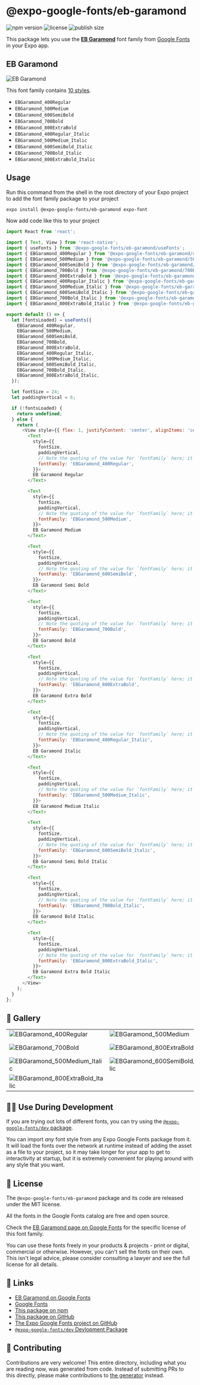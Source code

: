 # @expo-google-fonts/eb-garamond

![npm version](https://flat.badgen.net/npm/v/@expo-google-fonts/eb-garamond)
![license](https://flat.badgen.net/github/license/expo/google-fonts)
![publish size](https://flat.badgen.net/packagephobia/install/@expo-google-fonts/eb-garamond)

This package lets you use the [**EB Garamond**](https://fonts.google.com/specimen/EB+Garamond) font family from [Google Fonts](https://fonts.google.com/) in your Expo app.

## EB Garamond

![EB Garamond](./font-family.png)

This font family contains [10 styles](#-gallery).

- `EBGaramond_400Regular`
- `EBGaramond_500Medium`
- `EBGaramond_600SemiBold`
- `EBGaramond_700Bold`
- `EBGaramond_800ExtraBold`
- `EBGaramond_400Regular_Italic`
- `EBGaramond_500Medium_Italic`
- `EBGaramond_600SemiBold_Italic`
- `EBGaramond_700Bold_Italic`
- `EBGaramond_800ExtraBold_Italic`

## Usage

Run this command from the shell in the root directory of your Expo project to add the font family package to your project
```sh
expo install @expo-google-fonts/eb-garamond expo-font
```

Now add code like this to your project
```js
import React from 'react';

import { Text, View } from 'react-native';
import { useFonts } from '@expo-google-fonts/eb-garamond/useFonts';
import { EBGaramond_400Regular } from '@expo-google-fonts/eb-garamond/400Regular';
import { EBGaramond_500Medium } from '@expo-google-fonts/eb-garamond/500Medium';
import { EBGaramond_600SemiBold } from '@expo-google-fonts/eb-garamond/600SemiBold';
import { EBGaramond_700Bold } from '@expo-google-fonts/eb-garamond/700Bold';
import { EBGaramond_800ExtraBold } from '@expo-google-fonts/eb-garamond/800ExtraBold';
import { EBGaramond_400Regular_Italic } from '@expo-google-fonts/eb-garamond/400Regular_Italic';
import { EBGaramond_500Medium_Italic } from '@expo-google-fonts/eb-garamond/500Medium_Italic';
import { EBGaramond_600SemiBold_Italic } from '@expo-google-fonts/eb-garamond/600SemiBold_Italic';
import { EBGaramond_700Bold_Italic } from '@expo-google-fonts/eb-garamond/700Bold_Italic';
import { EBGaramond_800ExtraBold_Italic } from '@expo-google-fonts/eb-garamond/800ExtraBold_Italic';

export default () => {
  let [fontsLoaded] = useFonts({
    EBGaramond_400Regular,
    EBGaramond_500Medium,
    EBGaramond_600SemiBold,
    EBGaramond_700Bold,
    EBGaramond_800ExtraBold,
    EBGaramond_400Regular_Italic,
    EBGaramond_500Medium_Italic,
    EBGaramond_600SemiBold_Italic,
    EBGaramond_700Bold_Italic,
    EBGaramond_800ExtraBold_Italic,
  });

  let fontSize = 24;
  let paddingVertical = 6;

  if (!fontsLoaded) {
    return undefined;
  } else {
    return (
      <View style={{ flex: 1, justifyContent: 'center', alignItems: 'center' }}>
        <Text
          style={{
            fontSize,
            paddingVertical,
            // Note the quoting of the value for `fontFamily` here; it expects a string!
            fontFamily: 'EBGaramond_400Regular',
          }}>
          EB Garamond Regular
        </Text>

        <Text
          style={{
            fontSize,
            paddingVertical,
            // Note the quoting of the value for `fontFamily` here; it expects a string!
            fontFamily: 'EBGaramond_500Medium',
          }}>
          EB Garamond Medium
        </Text>

        <Text
          style={{
            fontSize,
            paddingVertical,
            // Note the quoting of the value for `fontFamily` here; it expects a string!
            fontFamily: 'EBGaramond_600SemiBold',
          }}>
          EB Garamond Semi Bold
        </Text>

        <Text
          style={{
            fontSize,
            paddingVertical,
            // Note the quoting of the value for `fontFamily` here; it expects a string!
            fontFamily: 'EBGaramond_700Bold',
          }}>
          EB Garamond Bold
        </Text>

        <Text
          style={{
            fontSize,
            paddingVertical,
            // Note the quoting of the value for `fontFamily` here; it expects a string!
            fontFamily: 'EBGaramond_800ExtraBold',
          }}>
          EB Garamond Extra Bold
        </Text>

        <Text
          style={{
            fontSize,
            paddingVertical,
            // Note the quoting of the value for `fontFamily` here; it expects a string!
            fontFamily: 'EBGaramond_400Regular_Italic',
          }}>
          EB Garamond Italic
        </Text>

        <Text
          style={{
            fontSize,
            paddingVertical,
            // Note the quoting of the value for `fontFamily` here; it expects a string!
            fontFamily: 'EBGaramond_500Medium_Italic',
          }}>
          EB Garamond Medium Italic
        </Text>

        <Text
          style={{
            fontSize,
            paddingVertical,
            // Note the quoting of the value for `fontFamily` here; it expects a string!
            fontFamily: 'EBGaramond_600SemiBold_Italic',
          }}>
          EB Garamond Semi Bold Italic
        </Text>

        <Text
          style={{
            fontSize,
            paddingVertical,
            // Note the quoting of the value for `fontFamily` here; it expects a string!
            fontFamily: 'EBGaramond_700Bold_Italic',
          }}>
          EB Garamond Bold Italic
        </Text>

        <Text
          style={{
            fontSize,
            paddingVertical,
            // Note the quoting of the value for `fontFamily` here; it expects a string!
            fontFamily: 'EBGaramond_800ExtraBold_Italic',
          }}>
          EB Garamond Extra Bold Italic
        </Text>
      </View>
    );
  }
};

```

## 🔡 Gallery


||||
|-|-|-|
|![EBGaramond_400Regular](./EBGaramond_400Regular.ttf.png)|![EBGaramond_500Medium](./EBGaramond_500Medium.ttf.png)|![EBGaramond_600SemiBold](./EBGaramond_600SemiBold.ttf.png)||
|![EBGaramond_700Bold](./EBGaramond_700Bold.ttf.png)|![EBGaramond_800ExtraBold](./EBGaramond_800ExtraBold.ttf.png)|![EBGaramond_400Regular_Italic](./EBGaramond_400Regular_Italic.ttf.png)||
|![EBGaramond_500Medium_Italic](./EBGaramond_500Medium_Italic.ttf.png)|![EBGaramond_600SemiBold_Italic](./EBGaramond_600SemiBold_Italic.ttf.png)|![EBGaramond_700Bold_Italic](./EBGaramond_700Bold_Italic.ttf.png)||
|![EBGaramond_800ExtraBold_Italic](./EBGaramond_800ExtraBold_Italic.ttf.png)||||


## 👩‍💻 Use During Development

If you are trying out lots of different fonts, you can try using the [`@expo-google-fonts/dev` package](https://github.com/expo/google-fonts/tree/master/font-packages/dev#readme).

You can import *any* font style from any Expo Google Fonts package from it. It will load the fonts
over the network at runtime instead of adding the asset as a file to your project, so it may take longer
for your app to get to interactivity at startup, but it is extremely convenient
for playing around with any style that you want.

## 📖 License

The `@expo-google-fonts/eb-garamond` package and its code are released under the MIT license.

All the fonts in the Google Fonts catalog are free and open source.

Check the [EB Garamond page on Google Fonts](https://fonts.google.com/specimen/EB+Garamond) for the specific license of this font family.

You can use these fonts freely in your products & projects - print or digital, commercial or otherwise. However, you can't sell the fonts on their own. This isn't legal advice, please consider consulting a lawyer and see the full license for all details.

## 🔗 Links

- [EB Garamond on Google Fonts](https://fonts.google.com/specimen/EB+Garamond)
- [Google Fonts](https://fonts.google.com/)
- [This package on npm](https://www.npmjs.com/package/@expo-google-fonts/eb-garamond)
- [This package on GitHub](https://github.com/expo/google-fonts/tree/master/font-packages/eb-garamond)
- [The Expo Google Fonts project on GitHub](https://github.com/expo/google-fonts)
- [`@expo-google-fonts/dev` Devlopment Package](https://github.com/expo/google-fonts/tree/master/font-packages/dev)

## 🤝 Contributing

Contributions are very welcome! This entire directory, including what you are reading now, was generated from code. Instead of submitting PRs to this directly, please make contributions to [the generator](https://github.com/expo/google-fonts/tree/master/packages/generator) instead.
